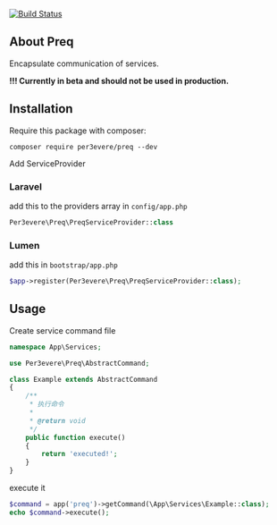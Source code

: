 [![Build Status](https://travis-ci.org/persevereVon/preq-laravel.svg?branch=master)](https://travis-ci.org/persevereVon/preq-laravel)

## About Preq

Encapsulate communication of services.

**!!! Currently in beta and should not be used in production.**

## Installation

Require this package with composer:

```
composer require per3evere/preq --dev
```

Add ServiceProvider

### Laravel

add this to the providers array in `config/app.php`
```php
Per3evere\Preq\PreqServiceProvider::class
```

### Lumen

add this in `bootstrap/app.php`
```php
$app->register(Per3evere\Preq\PreqServiceProvider::class);
```


## Usage

Create service command file

``` php
namespace App\Services;

use Per3evere\Preq\AbstractCommand;

class Example extends AbstractCommand
{
    /**
     * 执行命令
     *
     * @return void
     */
    public function execute()
    {
        return 'executed!';
    }
}
```

execute it

```php
$command = app('preq')->getCommand(\App\Services\Example::class);
echo $command->execute();
```

